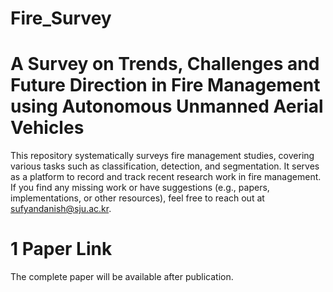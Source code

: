 # Fire_Survey
# A Survey on Trends, Challenges and Future Direction in Fire Management using Autonomous Unmanned Aerial Vehicles
This repository systematically surveys fire management studies, covering various tasks such as classification, detection, and segmentation. It serves as a platform to record and track recent research work in fire management. If you find any missing work or have suggestions (e.g., papers, implementations, or other resources), feel free to reach out at sufyandanish@sju.ac.kr.
# 1 Paper Link
The complete paper will be available after publication.
